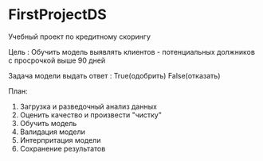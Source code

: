 # FirstProjectDS
Учебный проект по кредитному скорингу

Цель : Обучить модель выявлять клиентов - потенциальных должников с просрочкой выше 90 дней

Задача модели выдать ответ : True(одобрить) False(отказать)

План: 
1. Загрузка и разведочный анализ данных
2. Оценить качество и произвести "чистку"
3. Обучить модель
4. Валидация модели
5. Интерпритация модели
6. Сохранение результатов 
